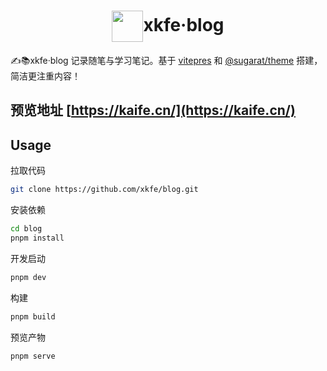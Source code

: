 <h1 style="text-align:center;">
  <img src="https://github.com/xkfe/blog/assets/129662190/cee83930-54ec-4997-bab7-22a308e9eb4d" width="50" style="vertical-align: middle;"/>xkfe·blog
</h1>



✍️📚xkfe·blog 记录随笔与学习笔记。基于 [vitepres](https://vitepress.dev/zh/) 和 [@sugarat/theme](https://theme.sugarat.top/) 搭建，简洁更注重内容！

## 预览地址  [https://kaife.cn/](https://kaife.cn/)

## Usage

拉取代码

```sh
git clone https://github.com/xkfe/blog.git
```

安装依赖
```sh
cd blog
pnpm install
```

开发启动
```sh
pnpm dev
```

构建
```sh
pnpm build
```

预览产物
```sh
pnpm serve
```

